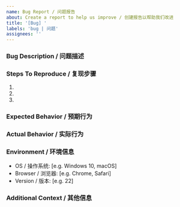 ```yaml
---
name: Bug Report / 问题报告
about: Create a report to help us improve / 创建报告以帮助我们改进
title: '[Bug] '
labels: 'bug | 问题'
assignees: ''
---
```


### Bug Description / 问题描述
<!-- A clear and concise description of what the bug is -->
<!-- 清晰简洁地描述这个问题 -->

### Steps To Reproduce / 复现步骤
1.
2.
3.

### Expected Behavior / 预期行为
<!-- Describe what you expected to happen -->
<!-- 描述你期望发生的事情 -->

### Actual Behavior / 实际行为
<!-- Describe what actually happened -->
<!-- 描述实际发生的事情 -->

### Environment / 环境信息
- OS / 操作系统: [e.g. Windows 10, macOS]
- Browser / 浏览器: [e.g. Chrome, Safari]
- Version / 版本: [e.g. 22]

### Additional Context / 其他信息
<!-- Add any other context or screenshots about the problem here -->
<!-- 添加关于问题的任何其他上下文或截图 -->
